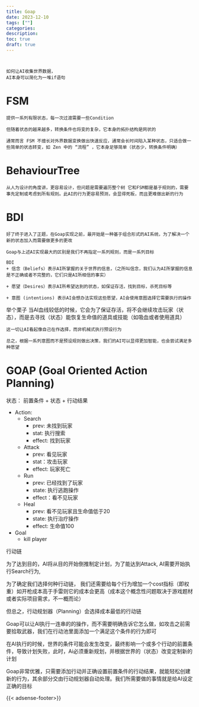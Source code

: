 ```yaml
---
title: Goap
date: 2023-12-10
tags: [""]
categories:
description: 
toc: true
draft: true
---
```




# 

    如何让AI收集世界数据，
    AI本身可以简化为一堆if语句


# FSM
    提供一系列有限状态，每一次过渡需要一些Condition

    但随着状态的越来越多，转换条件也将变的复杂，它本身的拓扑结构是网状的

    通常而言 FSM 不擅长对外界数据变换做出快速反应，通常会长时间陷入某种状态，只适合做一些简单的状态转变，如 Zen 中的 “流程” ，它本身足够简单（状态少，转换条件明确）


# BehaviourTree

    从人为设计的角度讲，更容易设计，但问题是需要遍历整个树 它和FSM都是基于规则的，需要事先定制或考虑到所有规则。此AI的行为更容易预测，会显得死板，而且更难做出新的行为


# BDI

    好了终于进入了正题，在Goap实现之前，最开始是一种基于组合形式的AI系统，为了解决一个新的状态加入而需要做更多的更改

    Goap与上述AI实现最大的区别是我们不再指定一系列规则，而是一系列目标

    BDI   
    + 信念（Beliefs）表示AI所掌握的关于世界的信息，（之所叫信念，我们认为AI所掌握的信息是不正确或者不完整的，它们只是AI所相信的事实）
    
    + 愿望（Desires）表示AI所希望达到的状态，如保证存活，找到目标，杀死目标等
    
    + 意图 (intentions) 表示AI会想办法实现这些愿望，AI会使用意图选择它需要执行的操作
  
  举个栗子
    当AI血线较低的时候，它会为了保证存活，将不会继续攻击玩家（状态），而是去寻找（状态）能恢复生命值的道具或技能（如吸血或者使用道具）

    这一切让AI看起像自己在作选择，而非机械式执行预设行为

    总之，根据一系列意图而不是预设规则做出决策，我们的AI可以显得更加智能，也会尝试满足多种愿望


# GOAP (Goal Oriented Action Planning)


状态：  前置条件 + 状态 + 行动结果
+ Action:
    + Search
        + prev: 未找到玩家
        + stat: 执行搜索
        + effect: 找到玩家
    + Attack
        + prev: 看见玩家
        + stat：攻击玩家
        + effect: 玩家死亡
    + Run
        + prev: 已经找到了玩家
        + state: 执行逃跑操作
        + effect：看不见玩家
    + Heal
        + prev: 看不见玩家且生命值低于20
        + state: 执行治疗操作
        + effect: 生命值100
+ Goal
    + kill player


行动链


为了达到目的，AI将从目的开始倒推制定计划，为了能达到Attack, AI需要开始执行Search行为,

为了确定我们选择何种行动链， 我们还需要给每个行为增加一个cost指标（即权重）如开枪成本高于手雷则它的成本会更高（成本这个概念性问题取决于游戏题材或者实际项目需求，不一概而论）

但总之，行动规划器（Planning）会选择成本最低的行动链

Goap可以让AI执行一连串的的操作，而不需要明确告诉它怎么做，如攻击之前需要拾取武器，我们在行动池里面添加一个满足这个条件的行为即可


在AI执行的时候，世界的条件可能会发生改变，最终影响一个或多个行动的前置条件，导致计划失败，此时，Ai必须重新规划，并根据世界的（状态）改变定制新的计划

Goap非常优雅，只需要添加行动并正确设置前置条件的行动结果，就能轻松创建新的行为，其余部分交由行动规划器自动处理。我们所需要做的事情就是给AI设定正确的目标

{{< adsense-footer>}}